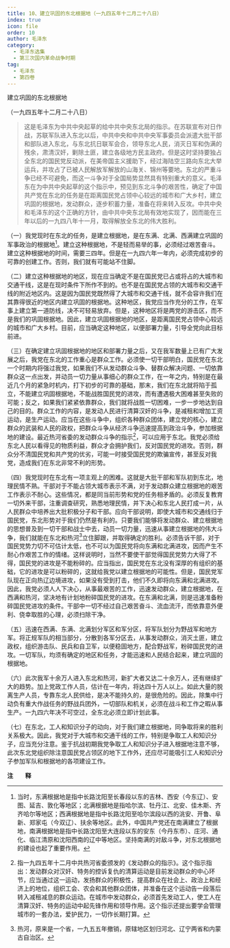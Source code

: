 ```yaml
---
title: 10、建立巩固的东北根据地（一九四五年十二月二十八日）
index: true
icon: file
order: 10
author: 毛泽东
category:
  - 毛泽东选集
  - 第三次国内革命战争时期
tag:
  - 毛泽东
  - 第四卷
---
```


建立巩固的东北根据地

（一九四五年十二月二十八日）

>这是毛泽东为中共中央起草的给中共中央东北局的指示。在苏联宣布对日作战，苏联军队进入东北以后，中共中央和中共中央军事委员会派遣大批干部和部队进入东北，与东北抗日联军会合，领导东北人民，消灭日军和伪满的残余，肃清汉奸，剿除土匪，建立各级地方民主政府。但是这时坚持要独占全东北的国民党反动派，在美帝国主义援助下，经过海陆空三路向东北大举运兵，并攻占了已被人民解放军解放的山海关、锦州等要地。东北的严重斗争已经不可避免，而这一斗争对于全国局势显然具有特别重大的意义。毛泽东在为中共中央起草的这个指示中，预见到东北斗争的艰苦性，确定了中国共产党在东北的任务是在距离国民党占领中心较远的城市和广大乡村，建立巩固的根据地，发动群众，逐步积蓄力量，准备在将来转入反攻。中共中央和毛泽东的这个正确的方针，由中共中央东北局有效地实现了，因而能在三年以后的一九四八年十一月，取得解放全东北的伟大胜利。

（一）我党现时在东北的任务，是建立根据地，是在东满、北满、西满建立巩固的军事政治的根据地[^1]。建立这种根据地，不是轻而易举的事，必须经过艰苦奋斗。建立这种根据地的时间，需要三四年。但是在一九四六年一年内，必须完成初步的可靠的创建工作。否则，我们就有可能站不住脚。

（二）建立这种根据地的地区，现在应当确定不是在国民党已占或将占的大城市和交通干线，这是在现时条件下所作不到的。也不是在国民党占领的大城市和交通干线的附近地区内。这是因为国民党既然得了大城市和交通干线，就不会容许我们在其靠得很近的地区内建立巩固的根据地。这种地区，我党应当作充分的工作，在军事上建立第一道防线，决不可轻易放弃。但是，这种地区将是两党的游击区，而不是我们的巩固根据地。因此，建立巩固根据地的地区，是距离国民党占领中心较远的城市和广大乡村。目前，应当确定这种地区，以便部署力量，引导全党向此目标前进。

（三）在确定建立巩固根据地的地区和部署力量之后，又在我军数量上已有广大发展之后，我党在东北的工作重心是群众工作。必须使一切干部明白，国民党在东北一个时期内将强过我党，如果我们不从发动群众斗争、替群众解决问题、一切依靠群众这一点出发，并动员一切力量从事细心的群众工作，在一年之内，特别是在最近几个月的紧急时机内，打下初步的可靠的基础，那末，我们在东北就将陷于孤立，不能建立巩固根据地，不能战胜国民党的进攻，而有遭遇极大困难甚至失败的可能；反之，如果我们紧紧依靠群众，我们就将战胜一切困难，一步一步地达到自己的目的。群众工作的内容，是发动人民进行清算汉奸的斗争，是减租和增加工资运动，是生产运动。应当在这些斗争中，组织各种群众团体，建立党的核心，建立群众的武装和人民的政权，把群众斗争从经济斗争迅速提高到政治斗争，参加根据地的建设。最近热河省委的发动群众斗争的指示[^2]，可以应用于东北。我党必须给东北人民以看得见的物质利益，群众才会拥护我们，反对国民党的进攻。否则，群众分不清国民党和共产党的优劣，可能一时接受国民党的欺骗宣传，甚至反对我党，造成我们在东北非常不利的形势。

（四）我党现时在东北有一项主观上的困难。这就是大批干部和军队初到东北，地理民情不熟。干部对于不能占领大城市表示不满，对于发动群众建立根据地的艰苦工作表示不耐心。这些情况，都是同当前形势和党的任务相矛盾的。必须反复教育一切外来干部，注重调查研究，熟悉地理民情，并下决心和东北人民打成一片，从人民群众中培养出大批积极分子和干部。应向干部说明，即使大城市和交通线归于国民党，东北形势对于我们仍然是有利的。只要我们能够将发动群众、建立根据地的思想普及到一切干部和战士中去，动员一切力量，迅速从事建立根据地的伟大斗争，我们就能在东北和热河[^3]立住脚跟，并取得确定的胜利。必须告诉干部，对于国民党势力切不可估计太低，也不可以为国民党将向东满和北满进攻，因而产生不耐心作艰苦工作的情绪。这样说明时，当然不要使干部觉得国民党势力大得了不得，国民党的进攻是不能粉碎的。应当指出，国民党在东北没有深厚的有组织的基础，它的进攻是可以粉碎的，这就给我党以建立根据地的可能性。但是，国民党军队现在正向热辽边境进攻，如果没有受到打击，他们不久即将向东满和北满进攻。因此，我党必须人人下决心，从事最艰苦的工作，迅速发动群众，建立根据地，在西满和热河，坚决地有计划地粉碎国民党的进攻。在东满和北满，则是迅速准备粉碎国民党进攻的条件。干部中一切不经过自己艰苦奋斗、流血流汗，而依靠意外便利、侥幸取胜的心理，必须扫除干净。

（五）迅速在西满、东满、北满划分军区和军分区，将军队划分为野战军和地方军。将正规军队的相当部分，分散到各军分区去，从事发动群众，消灭土匪，建立政权，组织游击队、民兵和自卫军，以便稳固地方，配合野战军，粉碎国民党的进攻。一切军队，均须有确定的地区和任务，才能迅速和人民结合起来，建立巩固的根据地。

（六）此次我军十余万人进入东北和热河，新扩大者又达二十余万人，还有继续扩大的趋势。加上党政工作人员，估计在一年内，将达四十万人以上。如此大量的脱离生产人员，专靠东北人民供给，是决不能持久的，是很危险的。因此，除集中行动负有重大作战任务的野战兵团外，一切部队和机关，必须在战斗和工作之暇从事生产。一九四六年决不可空过，全东北必须立即计划此事。

（七）在东北，工人和知识分子的动向，对于我们建立根据地，同争取将来的胜利关系极大。因此，我党对于大城市和交通干线的工作，特别是争取工人和知识分子，应当充分注意。鉴于抗战初期我党争取工人和知识分子进入根据地注意不够，此次东北党组织除注意国民党占领区的地下工作外，还应尽可能吸引工人和知识分子参加军队和根据地的各项建设工作。

**注　　释**  

[^1]:当时，东满根据地是指中长路沈阳至长春段以东的吉林、西安（今东辽）、安图、延吉、敦化等地区；北满根据地是指哈尔滨、牡丹江、北安、佳木斯、齐齐哈尔等地区；西满根据地是指中长路沈阳至哈尔滨段以西的洮安、开鲁、阜新、郑家屯（今双辽）、扶余等地区。此外，中国共产党还在南满建立了根据地，南满根据地是指中长路沈阳至大连段以东的安东（今丹东市）、庄河、通化、临江清原和沈阳西南的辽中等地区。坚持南满的对敌斗争，对东北根据地的建设也起了重要作用。

[^2]:指一九四五年十二月中共热河省委颁发的《发动群众的指示》。这个指示指出：发动群众对汉奸、特务的控诉复仇的清算运动是目前发动群众的中心环节，应当通过这一运动，发扬群众的积极性，提高群众在社会上、政治上和经济上的地位，组织工会、农会和其他群众团体，并准备在这个运动告一段落后转入减租减息的群众运动。在城市中发动群众，必须首先发动工人，使工人在清算汉奸、特务的运动中起先锋作用和领导作用。这个指示还提出要学会管理城市的一套办法，爱护民力，一切作长期打算。

[^3]: 热河，原来是一个省，一九五五年撤销，原辖地区划归河北、辽宁两省和内蒙古自治区。
